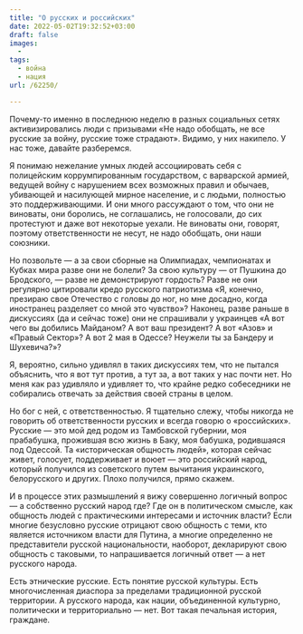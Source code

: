 ```yaml
---
title: "О русских и российских"
date: 2022-05-02T19:32:52+03:00
draft: false
images:
  - 
tags:
  - война
  - нация
url: /62250/

---
```

Почему-то именно в последнюю неделю в разных социальных сетях активизировались люди с призывами «Не надо обобщать, не все русские за войну, русские тоже страдают». Видимо, у них накипело. У нас тоже, давайте разберемся.

Я понимаю нежелание умных людей ассоциировать себя с полицейским коррумпированным государством, с варварской армией, ведущей войну с нарушением всех возможных правил и обычаев, убивающей и насилующей мирное население, и с людьми, полностью это поддерживающими. И они много рассуждают о том, что они не виноваты, они боролись, не соглашались, не голосовали, до сих протестуют и даже вот некоторые уехали. Не виноваты они, говорят, поэтому ответственности не несут, не надо обобщать, они наши союзники.
<!--more-->

Но позвольте — а за свои сборные на Олимпиадах, чемпионатах и Кубках мира разве они не болели? За свою культуру — от Пушкина до Бродского, — разве не демонстрируют гордость? Разве не они регулярно цитировали кредо русского патриотизма «Я, конечно, презираю свое Отечество с головы до ног, но мне досадно, когда иностранец разделяет со мной это чувство»? Наконец, разве раньше в дискуссиях (да и сейчас тоже) они не спрашивали у украинцев «А вот чего вы добились Майданом? А вот ваш президент? А вот «Азов» и «Правый Сектор»? А вот 2 мая в Одессе? Неужели ты за Бандеру и Шухевича?»?

Я, вероятно, сильно удивлял в таких дискуссиях тем, что не пытался объяснить, что я вот тут против, а тут за, а вот таких у нас почти нет. Но меня как раз удивляло и удивляет то, что крайне редко собеседники не собирались отвечать за действия своей страны в целом.

Но бог с ней, с ответственностью. Я тщательно слежу, чтобы никогда не говорить об ответственности русских и всегда говорю о «российских». Русские — это мой дед родом из Тамбовской губернии, моя прабабушка, прожившая всю жизнь в Баку, моя бабушка, родившаяся под Одессой. Та «историческая общность людей», которая сейчас живет, голосует, поддерживает и воюет — это российский народ, который получился из советского путем вычитания украинского, белорусского и других. Плохо получился, прямо скажем.

И в процессе этих размышлений я вижу совершенно логичный вопрос — а собственно русский народ где? Где он в политическом смысле, как общность людей с практическими интересами и источник власти? Если многие безусловно русские отрицают свою общность с теми, кто является источником власти для Путина, а многие определенно не представители русской национальности, наоборот, декларируют свою общность с таковыми, то напрашивается логичный ответ — а нет русского народа.

Есть этнические русские. Есть понятие русской культуры. Есть многочисленная диаспора за пределами традиционной русской территории. А русского народа, как нации, объединенной культурно, политически и территориально — нет. 
Вот такая печальная история, граждане.